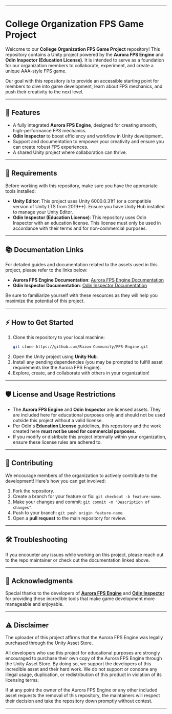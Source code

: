 
---

# College Organization FPS Game Project

Welcome to our **College Organization FPS Game Project** repository! This repository contains a Unity project powered by the **Aurora FPS Engine** and **Odin Inspector (Education License)**. It is intended to serve as a foundation for our organization members to collaborate, experiment, and create a unique AAA-style FPS game.

Our goal with this repository is to provide an accessible starting point for members to dive into game development, learn about FPS mechanics, and push their creativity to the next level.

---

## 🚀 Features
- A fully integrated **Aurora FPS Engine**, designed for creating smooth, high-performance FPS mechanics.
- **Odin Inspector** to boost efficiency and workflow in Unity development.
- Support and documentation to empower your creativity and ensure you can create robust FPS experiences.
- A shared Unity project where collaboration can thrive.

---

## 🔧 Requirements
Before working with this repository, make sure you have the appropriate tools installed:
- **Unity Editor**: This project uses Unity 6000.0.31f1 (or a compatible version of Unity LTS from 2019++). Ensure you have Unity Hub installed to manage your Unity Editor.
- **Odin Inspector (Education License)**: This repository uses Odin Inspector with an education license. This license must only be used in accordance with their terms and for non-commercial purposes.

---

## 📚 Documentation Links
For detailed guides and documentation related to the assets used in this project, please refer to the links below:
- **Aurora FPS Engine Documentation**: [Aurora FPS Engine Documentation](https://renownedgames.gitbook.io/aurora-engine)
- **Odin Inspector Documentation**: [Odin Inspector Documentation](https://odininspector.com/attributes)

Be sure to familiarize yourself with these resources as they will help you maximize the potential of this project.

---

## ⚡ How to Get Started
1. Clone this repository to your local machine:
   ```bash
   git clone https://github.com/Raion-Community/FPS-Engine.git
   ```
2. Open the Unity project using **Unity Hub**.
3. Install any pending dependencies (you may be prompted to fulfill asset requirements like the Aurora FPS Engine).
4. Explore, create, and collaborate with others in your organization!

---

## 🛡️ License and Usage Restrictions
- The **Aurora FPS Engine** and **Odin Inspector** are licensed assets. They are included here for educational purposes only and should not be used outside this project without a valid license.
- Per Odin's **Education License** guidelines, this repository and the work created here **must not be used for commercial purposes.**
- If you modify or distribute this project internally within your organization, ensure these license rules are adhered to.

---

## 🤝 Contributing
We encourage members of the organization to actively contribute to the development! Here's how you can get involved:
1. Fork the repository.
2. Create a branch for your feature or fix: `git checkout -b feature-name`.
3. Make your changes and commit: `git commit -m "Description of changes"`.
4. Push to your branch: `git push origin feature-name`.
5. Open a **pull request** to the main repository for review.

---

## 🛠️ Troubleshooting
If you encounter any issues while working on this project, please reach out to the repo maintainer or check out the documentation linked above. 

---

## 🌟 Acknowledgments
Special thanks to the developers of **[Aurora FPS Engine](https://assetstore.unity.com/packages/templates/systems/aurora-fps-engine-165863)** and **[Odin Inspector](https://assetstore.unity.com/packages/tools/utilities/odin-inspector-and-serializer-89041)** for providing these incredible tools that make game development more manageable and enjoyable.

---

## ⚠️ Disclaimer
The uploader of this project affirms that the Aurora FPS Engine was legally purchased through the Unity Asset Store.

All developers who use this project for educational purposes are strongly encouraged to purchase their own copy of the Aurora FPS Engine through the Unity Asset Store. By doing so, we support the developers of this incredible asset and their hard work. We do not support or condone any illegal usage, duplication, or redistribution of this product in violation of its licensing terms.

If at any point the owner of the Aurora FPS Engine or any other included asset requests the removal of this repository, the maintainers will respect their decision and take the repository down promptly without contest.

---
